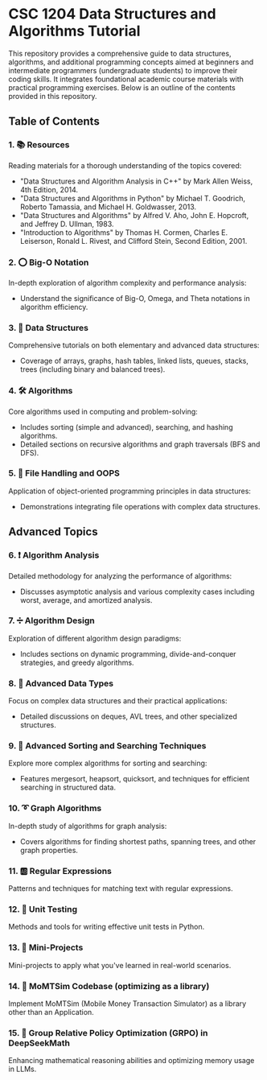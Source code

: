 # CSC 1204 Data Structures and Algorithms Tutorial

This repository provides a comprehensive guide to data structures, algorithms, and additional programming concepts aimed at beginners and intermediate programmers (undergraduate students) to improve their coding skills. It integrates foundational academic course materials with practical programming exercises. Below is an outline of the contents provided in this repository.

## Table of Contents

### 1. 📚 Resources
Reading materials for a thorough understanding of the topics covered:
   - "Data Structures and Algorithm Analysis in C++" by Mark Allen Weiss, 4th Edition, 2014.
   - "Data Structures and Algorithms in Python" by Michael T. Goodrich, Roberto Tamassia, and Michael H. Goldwasser, 2013.
   - "Data Structures and Algorithms" by Alfred V. Aho, John E. Hopcroft, and Jeffrey D. Ullman, 1983.
   - "Introduction to Algorithms" by Thomas H. Cormen, Charles E. Leiserson, Ronald L. Rivest, and Clifford Stein, Second Edition, 2001.

### 2. ⭕ Big-O Notation
In-depth exploration of algorithm complexity and performance analysis:
   - Understand the significance of Big-O, Omega, and Theta notations in algorithm efficiency.

### 3. 🏢 Data Structures
Comprehensive tutorials on both elementary and advanced data structures:
   - Coverage of arrays, graphs, hash tables, linked lists, queues, stacks, trees (including binary and balanced trees).

### 4. 🛠 Algorithms
Core algorithms used in computing and problem-solving:
   - Includes sorting (simple and advanced), searching, and hashing algorithms.
   - Detailed sections on recursive algorithms and graph traversals (BFS and DFS).

### 5. 📂 File Handling and OOPS
Application of object-oriented programming principles in data structures:
   - Demonstrations integrating file operations with complex data structures.

## Advanced Topics

### 6. ❗ Algorithm Analysis
Detailed methodology for analyzing the performance of algorithms:
   - Discusses asymptotic analysis and various complexity cases including worst, average, and amortized analysis.

### 7. ➗ Algorithm Design
Exploration of different algorithm design paradigms:
   - Includes sections on dynamic programming, divide-and-conquer strategies, and greedy algorithms.

### 8. 🎉 Advanced Data Types
Focus on complex data structures and their practical applications:
   - Detailed discussions on deques, AVL trees, and other specialized structures.

### 9. 👾 Advanced Sorting and Searching Techniques
Explore more complex algorithms for sorting and searching:
   - Features mergesort, heapsort, quicksort, and techniques for efficient searching in structured data.

### 10. ➰ Graph Algorithms
In-depth study of algorithms for graph analysis:
   - Covers algorithms for finding shortest paths, spanning trees, and other graph properties.

### 11. 🆎 Regular Expressions
Patterns and techniques for matching text with regular expressions.

### 12. 🧪 Unit Testing
Methods and tools for writing effective unit tests in Python.

### 13. 👷‍ Mini-Projects
Mini-projects to apply what you've learned in real-world scenarios.


### 14. ‍🤯 MoMTSim Codebase (optimizing as a library)
Implement MoMTSim (Mobile Money Transaction Simulator) as a library other than an Application.

### 15. ‍🤩 Group Relative Policy Optimization (GRPO) in DeepSeekMath
Enhancing mathematical reasoning abilities and optimizing memory usage in LLMs.
